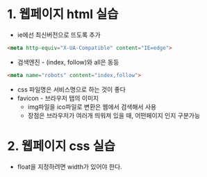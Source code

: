 # 1. 웹페이지 html 실습
* ie에선 최신버전으로 뜨도록 추가
```html
<meta http-equiv="X-UA-Compatible" content="IE=edge">
```
* 검색엔진 - (index, follow)와 all은 동등
```html
<meta name="robots" content="index,follow">
```
* css 파일명은 서비스명으로 하는 것이 좋다
* favicon - 브라우저 탭의 이미지
  * img파일을 ico파일로 변환은 웹에서 검색해서 사용
  * 장점은 브라우저가 여러개 띄워져 있을 때, 어떤페이지 인지 구분가능

# 2. 웹페이지 css 실습
* float을 지정하려면 width가 있어야 한다.